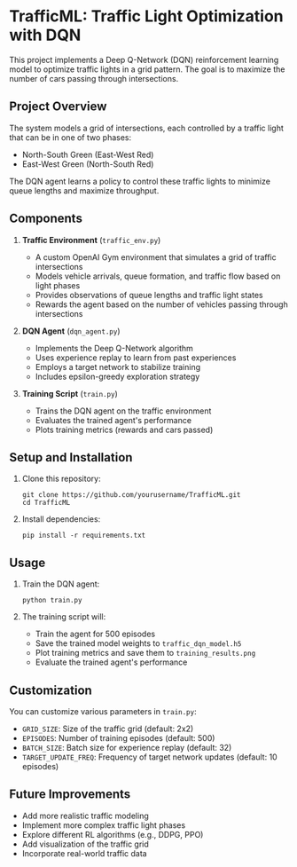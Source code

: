 # TrafficML: Traffic Light Optimization with DQN

This project implements a Deep Q-Network (DQN) reinforcement learning model to optimize traffic lights in a grid pattern. The goal is to maximize the number of cars passing through intersections.

## Project Overview

The system models a grid of intersections, each controlled by a traffic light that can be in one of two phases:
- North-South Green (East-West Red)
- East-West Green (North-South Red)

The DQN agent learns a policy to control these traffic lights to minimize queue lengths and maximize throughput.

## Components

1. **Traffic Environment** (`traffic_env.py`)
   - A custom OpenAI Gym environment that simulates a grid of traffic intersections
   - Models vehicle arrivals, queue formation, and traffic flow based on light phases
   - Provides observations of queue lengths and traffic light states
   - Rewards the agent based on the number of vehicles passing through intersections

2. **DQN Agent** (`dqn_agent.py`)
   - Implements the Deep Q-Network algorithm
   - Uses experience replay to learn from past experiences
   - Employs a target network to stabilize training
   - Includes epsilon-greedy exploration strategy

3. **Training Script** (`train.py`)
   - Trains the DQN agent on the traffic environment
   - Evaluates the trained agent's performance
   - Plots training metrics (rewards and cars passed)

## Setup and Installation

1. Clone this repository:
   ```
   git clone https://github.com/yourusername/TrafficML.git
   cd TrafficML
   ```

2. Install dependencies:
   ```
   pip install -r requirements.txt
   ```

## Usage

1. Train the DQN agent:
   ```
   python train.py
   ```

2. The training script will:
   - Train the agent for 500 episodes
   - Save the trained model weights to `traffic_dqn_model.h5`
   - Plot training metrics and save them to `training_results.png`
   - Evaluate the trained agent's performance

## Customization

You can customize various parameters in `train.py`:
- `GRID_SIZE`: Size of the traffic grid (default: 2x2)
- `EPISODES`: Number of training episodes (default: 500)
- `BATCH_SIZE`: Batch size for experience replay (default: 32)
- `TARGET_UPDATE_FREQ`: Frequency of target network updates (default: 10 episodes)

## Future Improvements

- Add more realistic traffic modeling
- Implement more complex traffic light phases
- Explore different RL algorithms (e.g., DDPG, PPO)
- Add visualization of the traffic grid
- Incorporate real-world traffic data
